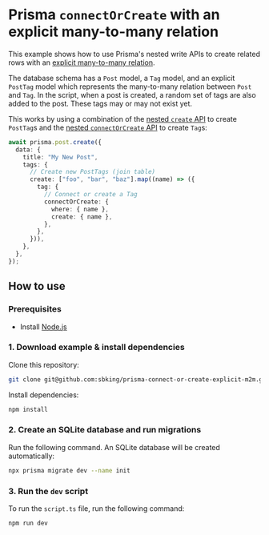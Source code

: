 # Prisma `connectOrCreate` with an explicit many-to-many relation

This example shows how to use Prisma's nested write APIs to create related rows with an [explicit many-to-many relation](https://www.prisma.io/docs/concepts/components/prisma-schema/relations/many-to-many-relations#explicit-many-to-many-relations).

The database schema has a `Post` model, a `Tag` model, and an explicit `PostTag` model which represents the many-to-many relation between `Post` and `Tag`. In the script, when a post is created, a random set of tags are also added to the post. These tags may or may not exist yet.

This works by using a combination of the [nested `create` API](https://www.prisma.io/docs/concepts/components/prisma-client/relation-queries#create-a-single-record-and-multiple-related-records) to create `PostTag`s and the [nested `connectOrCreate` API](https://www.prisma.io/docs/concepts/components/prisma-client/relation-queries#connect-or-create-a-record) to create `Tag`s:

```typescript
await prisma.post.create({
  data: {
    title: "My New Post",
    tags: {
      // Create new PostTags (join table)
      create: ["foo", "bar", "baz"].map((name) => ({
        tag: {
          // Connect or create a Tag
          connectOrCreate: {
            where: { name },
            create: { name },
          },
        },
      })),
    },
  },
});
```

## How to use

### Prerequisites

- Install [Node.js](https://nodejs.org/en/download/)

### 1. Download example & install dependencies

Clone this repository:

```sh
git clone git@github.com:sbking/prisma-connect-or-create-explicit-m2m.git
```

Install dependencies:

```sh
npm install
```

### 2. Create an SQLite database and run migrations

Run the following command. An SQLite database will be created automatically:

```sh
npx prisma migrate dev --name init
```

### 3. Run the `dev` script

To run the `script.ts` file, run the following command:

```sh
npm run dev
```
